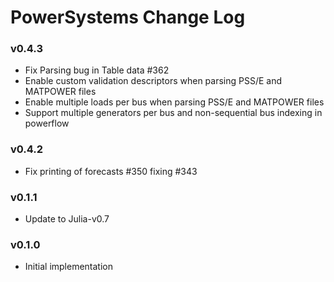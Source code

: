 # PowerSystems Change Log

### v0.4.3
 - Fix Parsing bug in Table data #362
 - Enable custom validation descriptors when parsing PSS/E and MATPOWER files
 - Enable multiple loads per bus when parsing PSS/E and MATPOWER files
 - Support multiple generators per bus and non-sequential bus indexing in powerflow

### v0.4.2
- Fix printing of forecasts #350 fixing #343

### v0.1.1
- Update to Julia-v0.7

### v0.1.0
- Initial implementation
